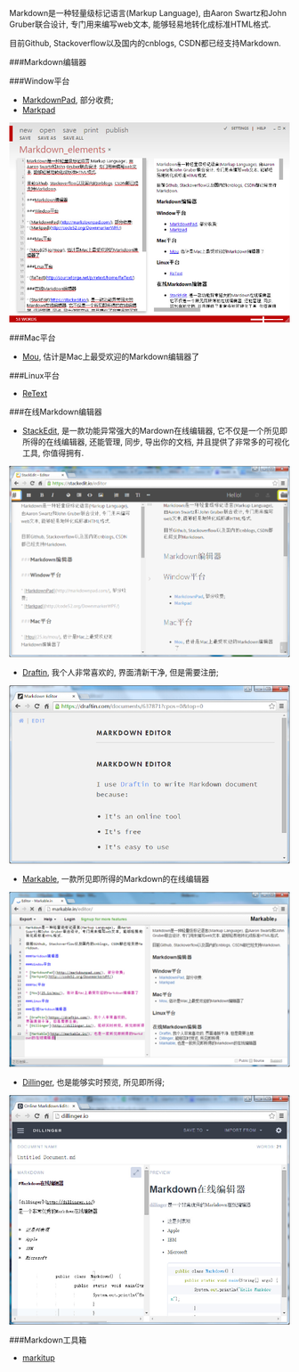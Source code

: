 Markdown是一种轻量级标记语言(Markup Language), 由Aaron Swartz和John Gruber联合设计, 专门用来编写web文本, 能够轻易地转化成标准HTML格式. 

目前Github, Stackoverflow以及国内的cnblogs, CSDN都已经支持Markdown.

###Markdown编辑器

###Window平台

* [MarkdownPad](http://markdownpad.com/), 部分收费;
* [Markpad](http://code52.org/DownmarkerWPF/)

![Markpad](./img/md/markpad.jpg)

###Mac平台

* [Mou](25.io/mou/), 估计是Mac上最受欢迎的Markdown编辑器了

###Linux平台

* [ReText](http://sourceforge.net/p/retext/home/ReText/)

###在线Markdown编辑器

* [StackEdit](https://stackedit.io/), 是一款功能异常强大的Mardown在线编辑器, 它不仅是一个所见即所得的在线编辑器, 还能管理, 同步, 导出你的文档, 并且提供了非常多的可视化工具, 你值得拥有.

![StackEdit](./img/md/stackedit.jpg)
* [Draftin](https://draftin.com/), 我个人非常喜欢的, 界面清新干净, 但是需要注册;

![draftin](./img/md/draftin.jpg)
* [Markable](http://markable.in/), 一款所见即所得的Markdown的在线编辑器

![Markable](./img/md/Markable.jpg)
* [Dillinger](http://dillinger.io/), 也是能够实时预览, 所见即所得;

![dillinger](./img/md/dillinger.jpg)

###Markdown工具箱

* [markitup](http://markitup.jaysalvat.com/home/)